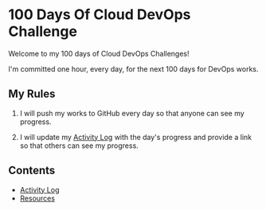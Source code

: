 # 100 Days Of Cloud DevOps Challenge

Welcome to my 100 days of Cloud DevOps Challenges!

I'm committed one hour, every day, for the next 100 days for DevOps works.

## My Rules

1. I will push my works to GitHub every day so that anyone can see my progress.

2. I will update my [Activity Log](log.md) with the day's progress and provide a link so that others can see my progress.

## Contents

- [Activity Log](log.md)
- [Resources](resources.md)
